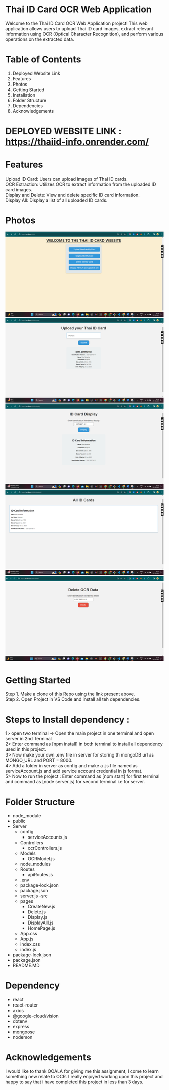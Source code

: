 # Thai ID Card OCR Web Application

Welcome to the Thai ID Card OCR Web Application project! This web application allows users to upload Thai ID card images, extract relevant information using OCR (Optical Character Recognition), and perform various operations on the extracted data.

# Table of Contents

1. Deployed Website Link
1. Features
2. Photos
3. Getting Started
4. Installation
5. Folder Structure
6. Dependencies
7. Acknowledgements

# DEPLOYED WEBSITE LINK : https://thaiid-info.onrender.com/

# Features

Upload ID Card: Users can upload images of Thai ID cards.\
OCR Extraction: Utilizes OCR to extract information from the uploaded ID card images.\
Display and Delete: View and delete specific ID card information.\
Display All: Display a list of all uploaded ID cards.

# Photos

![alt text](./homePage.png)
![alt text](./insert.png)
![alt text](./display.png)
![alt text](./displayall.png)
![alt text](./delete.png)

# Getting Started

Step 1. Make a clone of this Repo using the link present above.\
Step 2. Open Project in VS Code and install all teh dependencies.

# Steps to Install dependency :

1> open two terminal -> Open the main project in one terminal and open server in 2nd Terminal\
2> Enter command as [npm install] in both terminal to install all dependency used in this project.\
3> Now make your own .env file in server for storing th mongoDB url as MONGO_URL and PORT = 8000.\
4> Add a folder in server as config and make a .js file named as serviceAccount.js and add service account credential in js format.\
5> Now to run the project : Enter command as [npm start] for first terminal and command as [node server.js] for second terminal i.e for server.

# Folder Structure

- node_module
- public
- Server
  - config
    - serviceAccounts.js
  - Controllers
    - ocrControllers.js
  - Models
    - OCRModel.js
  - node_modules
  - Routes
    - apiRoutes.js
  - .env
  - package-lock.json
  - package.json
  - server.js
    -src
  - pages
    - CreateNew.js
    - Delete.js
    - Display.js
    - DisplayAlll.js
    - HomePage.js
  - App.css
  - App.js
  - index.css
  - index.js
- package-lock.json
- package.json
- README.MD

# Dependency

- react
- react-router
- axios
- @google-cloud/vision
- dotenv
- express
- mongoose
- nodemon

# Acknowledgements

I would like to thank QOALA for giving me this assignment, I come to learn something new relate to OCR. I really enjoyed working upon this project and happy to say that i have completed this project in less than 3 days.
